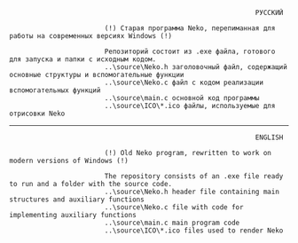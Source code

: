                                                                   РУССКИЙ

                            (!) Старая программа Neko, перепиманная для работы на современных версиях Windows (!)

                            Репозиторий состоит из .exe файла, готового для запуска и папки с исходным кодом.
                            ..\source\Neko.h заголовочный файл, содержащий основные структуры и вспомогательные функции
                            ..\source\Neko.c файл с кодом реализации вспомогательных функций
                            ..\source\main.c основной код программы
                            ..\source\ICO\*.ico файлы, используемые для отрисовки Neko
                            
  
  -----------------------------------------------------------------------------------------------------------------------------

                                                                  ENGLISH

                            (!) Old Neko program, rewritten to work on modern versions of Windows (!)

                            The repository consists of an .exe file ready to run and a folder with the source code.
                            ..\source\Neko.h header file containing main structures and auxiliary functions
                            ..\source\Neko.c file with code for implementing auxiliary functions
                            ..\source\main.c main program code
                            ..\source\ICO\*.ico files used to render Neko
